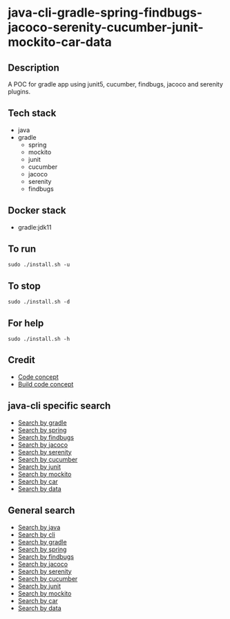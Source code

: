 # java-cli-gradle-spring-findbugs-jacoco-serenity-cucumber-junit-mockito-car-data

## Description
A POC for gradle app using junit5, cucumber,
findbugs, jacoco and serenity plugins.

## Tech stack
- java
- gradle
  - spring
  - mockito
  - junit
  - cucumber
  - jacoco
  - serenity
  - findbugs

## Docker stack
- gradle:jdk11

## To run
`sudo ./install.sh -u`

## To stop
`sudo ./install.sh -d`

## For help
`sudo ./install.sh -h`

## Credit
- [Code concept](https://github.com/serenity-bdd/serenity-cucumber-starter.git)
- [Build code concept](https://github.com/serenity-bdd/serenity-cucumber-starter/blob/master/build.gradle)

## java-cli specific search
- [Search by gradle](https://github.com/bearddan2000?tab=repositories&q=java-cli-gradle&type=&language=&sort=)
- [Search by spring](https://github.com/bearddan2000?tab=repositories&q=java-cli-spring&type=&language=&sort=)
- [Search by findbugs](https://github.com/bearddan2000?tab=repositories&q=java-cli-findbugs&type=&language=&sort=)
- [Search by jacoco](https://github.com/bearddan2000?tab=repositories&q=java-cli-jacoco&type=&language=&sort=)
- [Search by serenity](https://github.com/bearddan2000?tab=repositories&q=java-cli-serenity&type=&language=&sort=)
- [Search by cucumber](https://github.com/bearddan2000?tab=repositories&q=java-cli-cucumber&type=&language=&sort=)
- [Search by junit](https://github.com/bearddan2000?tab=repositories&q=java-cli-junit&type=&language=&sort=)
- [Search by mockito](https://github.com/bearddan2000?tab=repositories&q=java-cli-mockito&type=&language=&sort=)
- [Search by car](https://github.com/bearddan2000?tab=repositories&q=java-cli-car&type=&language=&sort=)
- [Search by data](https://github.com/bearddan2000?tab=repositories&q=java-cli-data&type=&language=&sort=)

## General search
- [Search by java](https://github.com/bearddan2000?tab=repositories&q=java&type=&language=&sort=)
- [Search by cli](https://github.com/bearddan2000?tab=repositories&q=cli&type=&language=&sort=)
- [Search by gradle](https://github.com/bearddan2000?tab=repositories&q=gradle&type=&language=&sort=)
- [Search by spring](https://github.com/bearddan2000?tab=repositories&q=spring&type=&language=&sort=)
- [Search by findbugs](https://github.com/bearddan2000?tab=repositories&q=findbugs&type=&language=&sort=)
- [Search by jacoco](https://github.com/bearddan2000?tab=repositories&q=jacoco&type=&language=&sort=)
- [Search by serenity](https://github.com/bearddan2000?tab=repositories&q=serenity&type=&language=&sort=)
- [Search by cucumber](https://github.com/bearddan2000?tab=repositories&q=cucumber&type=&language=&sort=)
- [Search by junit](https://github.com/bearddan2000?tab=repositories&q=junit&type=&language=&sort=)
- [Search by mockito](https://github.com/bearddan2000?tab=repositories&q=mockito&type=&language=&sort=)
- [Search by car](https://github.com/bearddan2000?tab=repositories&q=car&type=&language=&sort=)
- [Search by data](https://github.com/bearddan2000?tab=repositories&q=data&type=&language=&sort=)
